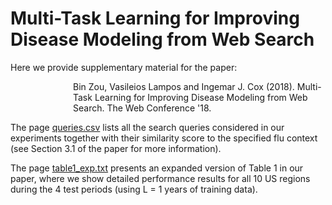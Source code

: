 # Multi-Task Learning for Improving Disease Modeling from Web Search

Here we provide supplementary material for the paper:

<div style="margin-left:100px">
Bin Zou, Vasileios Lampos and Ingemar J. Cox (2018). Multi-Task Learning for Improving Disease Modeling from Web Search. The Web Conference '18.
</div>

The page <a href="https://raw.githubusercontent.com/binzou-ucl/google-flu-mtl/master/queries.csv">queries.csv</a> lists all the search queries considered in our experiments together with their similarity score to the specified flu context (see Section 3.1 of the paper for more information).

The page <a href="https://github.com/binzou-ucl/google-flu-mtl/blob/master/extended-table1-L%3D1.md">table1_exp.txt</a> presents an expanded version of Table 1 in our paper, where we show detailed performance results for all 10 US regions during the 4 test periods (using L = 1 years of training data).
